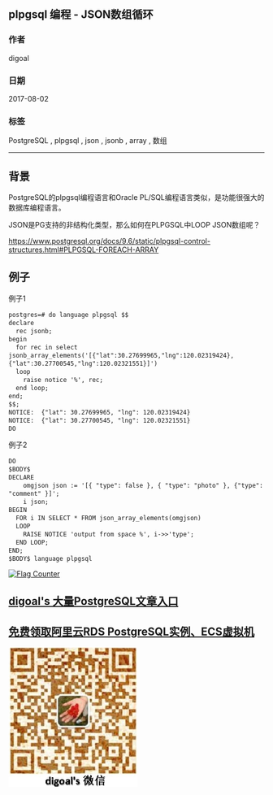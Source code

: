 ## plpgsql 编程 - JSON数组循环  
                     
### 作者                      
digoal                     
                       
### 日期                       
2017-08-02                 
                                
### 标签                
PostgreSQL , plpgsql , json , jsonb , array , 数组     
                
----                
                 
## 背景      
PostgreSQL的plpgsql编程语言和Oracle PL/SQL编程语言类似，是功能很强大的数据库编程语言。  
  
JSON是PG支持的非结构化类型，那么如何在PLPGSQL中LOOP  JSON数组呢？  
  
https://www.postgresql.org/docs/9.6/static/plpgsql-control-structures.html#PLPGSQL-FOREACH-ARRAY  
  
## 例子  
例子1  
  
```  
postgres=# do language plpgsql $$  
declare  
  rec jsonb;  
begin  
  for rec in select jsonb_array_elements('[{"lat":30.27699965,"lng":120.02319424},{"lat":30.27700545,"lng":120.02321551}]')                     
  loop  
    raise notice '%', rec;  
  end loop;  
end;  
$$;  
NOTICE:  {"lat": 30.27699965, "lng": 120.02319424}  
NOTICE:  {"lat": 30.27700545, "lng": 120.02321551}  
DO  
```  
  
例子2   
  
```  
DO  
$BODY$  
DECLARE  
    omgjson json := '[{ "type": false }, { "type": "photo" }, {"type": "comment" }]';  
    i json;  
BEGIN  
  FOR i IN SELECT * FROM json_array_elements(omgjson)  
  LOOP  
    RAISE NOTICE 'output from space %', i->>'type';  
  END LOOP;  
END;  
$BODY$ language plpgsql  
```  
  
  
<a rel="nofollow" href="http://info.flagcounter.com/h9V1"  ><img src="http://s03.flagcounter.com/count/h9V1/bg_FFFFFF/txt_000000/border_CCCCCC/columns_2/maxflags_12/viewers_0/labels_0/pageviews_0/flags_0/"  alt="Flag Counter"  border="0"  ></a>  
  
  
  
  
  
  
## [digoal's 大量PostgreSQL文章入口](https://github.com/digoal/blog/blob/master/README.md "22709685feb7cab07d30f30387f0a9ae")
  
  
## [免费领取阿里云RDS PostgreSQL实例、ECS虚拟机](https://free.aliyun.com/ "57258f76c37864c6e6d23383d05714ea")
  
  
![digoal's weixin](../pic/digoal_weixin.jpg "f7ad92eeba24523fd47a6e1a0e691b59")
  
